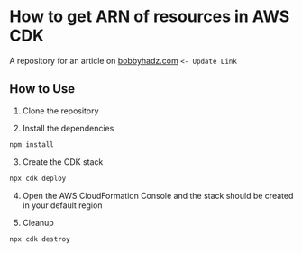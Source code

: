 # How to get ARN of resources in AWS CDK

A repository for an article on
[bobbyhadz.com](https://bobbyhadz.com/blog/get-arn-aws-cdk) `<- Update Link`

## How to Use

1. Clone the repository

2. Install the dependencies

```bash
npm install
```

3. Create the CDK stack

```bash
npx cdk deploy
```

4. Open the AWS CloudFormation Console and the stack should be created in your
   default region

5. Cleanup

```bash
npx cdk destroy
```
